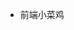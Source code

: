 - 前端小菜鸡

<!---
ZhangXiaoxiG/ZhangXiaoxiG is a ✨ special ✨ repository because its `README.md` (this file) appears on your GitHub profile.
You can click the Preview link to take a look at your changes.
--->
